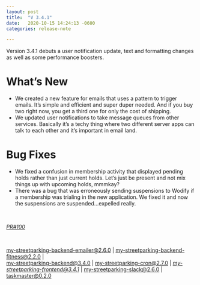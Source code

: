 ```yaml
---
layout: post
title:  "V 3.4.1"
date:   2020-10-15 14:24:13 -0600
categories: release-note

---
```

Version 3.4.1 debuts a user notification update, text and formatting changes as well as some performance boosters. 

# What’s New
- We created a new feature for emails that uses a pattern to trigger emails. It’s simple and efficient and super duper needed. And if you buy two right now, you get a third one for only the cost of shipping. 
- We updated user notifications to take message queues from other services. Basically it’s a techy thing where two different server apps can talk to each other and it’s important in email land. 

# Bug Fixes
- We fixed a confusion in membership activity that displayed pending holds rather than just current holds. Let’s just be present and not mix things up with upcoming holds, mmmkay?
- There was a bug that was erroneously sending suspensions to Wodify if a membership was trialing in the new application. We fixed it and now the suspensions are suspended...expelled really. 


<br/>


*[PR#100](https://github.com/streetparking/my-streetparking/pull/100#issue-504413496)* 

<br/>

my-streetparking-backend-emailer@2.6.0 \| my-streetparking-backend-fitness@2.2.0 \| <br/> my-streetparking-backend@3.4.0 \| my-streetparking-cron@2.7.0 \| *[my-streetparking-frontend@3.4.1](https://github.com/streetparking/my-streetparking/blob/development/packages/my-streetparking-backend/CHANGELOG.md)* \|
 my-streetparking-slack@2.6.0 \| taskmaster@0.2.0
